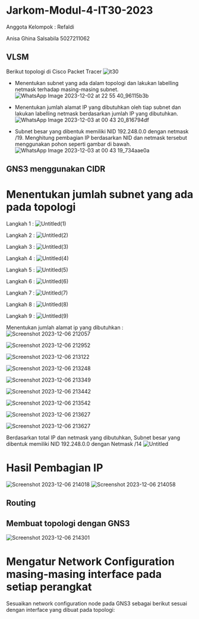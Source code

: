 # Jarkom-Modul-4-IT30-2023

Anggota Kelompok : 
Refaldi 

Anisa Ghina Salsabila 5027211062

## VLSM
Berikut topologi di Cisco Packet Tracer
![it30](https://github.com/anisaghinasalsabila/Jarkom-Modul-4-IT30-2023/assets/113872836/54bd69ad-ed7e-41eb-a57f-23b98a0c7edb)

- Menentukan subnet yang ada dalam topologi dan lakukan labelling netmask terhadap masing-masing subnet.
  ![WhatsApp Image 2023-12-02 at 22 55 40_96115b3b](https://github.com/anisaghinasalsabila/Jarkom-Modul-4-IT30-2023/assets/113872836/17f4ba78-6824-44cb-9a7a-bcdcb1cbfa9b)

- Menentukan jumlah alamat IP yang dibutuhkan oleh tiap subnet dan lakukan labelling netmask berdasarkan jumlah IP yang dibutuhkan.
  ![WhatsApp Image 2023-12-03 at 00 43 20_816794df](https://github.com/anisaghinasalsabila/Jarkom-Modul-4-IT30-2023/assets/113872836/2e8552e1-f817-4bd1-b532-da0efe089b1f)

- Subnet besar yang dibentuk memiliki NID 192.248.0.0 dengan netmask /19. Menghitung pembagian IP berdasarkan NID dan netmask tersebut menggunakan pohon seperti gambar di bawah.
  ![WhatsApp Image 2023-12-03 at 00 43 19_734aae0a](https://github.com/anisaghinasalsabila/Jarkom-Modul-4-IT30-2023/assets/113872836/addcd5a7-16cf-4c5b-9acd-63a571f3635b)
  

## GNS3 menggunakan CIDR
# Menentukan jumlah subnet yang ada pada topologi
Langkah 1 : 
![Untitled(1)](https://github.com/anisaghinasalsabila/Jarkom-Modul-3-IT30-2023/assets/71119774/bcb1dcfc-0154-4cc1-bec0-ea2e20aad633)

Langkah 2 : 
![Untitled(2)](https://github.com/anisaghinasalsabila/Jarkom-Modul-3-IT30-2023/assets/71119774/6796adc3-5b8d-4349-8ff4-b0496991eab5)

Langkah 3 :
![Untitled(3)](https://github.com/anisaghinasalsabila/Jarkom-Modul-3-IT30-2023/assets/71119774/293c0ff1-c970-47e5-bd07-520b3164a34b)

Langkah 4 : 
![Untitled(4)](https://github.com/anisaghinasalsabila/Jarkom-Modul-3-IT30-2023/assets/71119774/2f770362-ae1e-455c-9d07-a1e4ab66d344)

Langkah 5 :
![Untitled(5)](https://github.com/anisaghinasalsabila/Jarkom-Modul-3-IT30-2023/assets/71119774/c4cc59e2-1c69-4670-9e59-31d343dbee13)

Langkah 6 : 
![Untitled(6)](https://github.com/anisaghinasalsabila/Jarkom-Modul-3-IT30-2023/assets/71119774/3fa758ee-0330-4d5a-acaf-478abdd54f76)

Langkah 7 : 
![Untitled(7)](https://github.com/anisaghinasalsabila/Jarkom-Modul-3-IT30-2023/assets/71119774/7c81cdd8-f7cc-4a14-a6d7-09be803e544b)

Langkah 8 : 
![Untitled(8)](https://github.com/anisaghinasalsabila/Jarkom-Modul-3-IT30-2023/assets/71119774/7bbb3b70-6b87-4e36-9750-26c2901e6944)

Langkah 9 : 
![Untitled(9)](https://github.com/anisaghinasalsabila/Jarkom-Modul-3-IT30-2023/assets/71119774/446e9399-f24d-4779-a04e-99b51b4c246a)

Menentukan jumlah alamat ip yang dibutuhkan : 
![Screenshot 2023-12-06 212057](https://github.com/anisaghinasalsabila/Jarkom-Modul-3-IT30-2023/assets/71119774/041a46a5-5812-48c5-900c-09c8c6751e8c)

![Screenshot 2023-12-06 212952](https://github.com/anisaghinasalsabila/Jarkom-Modul-3-IT30-2023/assets/71119774/50a8669b-7e80-4280-8956-be2d58246da1)

![Screenshot 2023-12-06 213122](https://github.com/anisaghinasalsabila/Jarkom-Modul-3-IT30-2023/assets/71119774/02d39bfd-dd36-40c1-b194-f58e48bf0025)

![Screenshot 2023-12-06 213248](https://github.com/anisaghinasalsabila/Jarkom-Modul-3-IT30-2023/assets/71119774/cb4d7d32-215f-4239-984a-f3872bf31bb4)

![Screenshot 2023-12-06 213349](https://github.com/anisaghinasalsabila/Jarkom-Modul-3-IT30-2023/assets/71119774/9f3dc292-bb01-43a2-9c17-56f9ec1cf2e0)

![Screenshot 2023-12-06 213442](https://github.com/anisaghinasalsabila/Jarkom-Modul-3-IT30-2023/assets/71119774/03a53ef3-6479-48e1-9246-616fbdf69bd2)

![Screenshot 2023-12-06 213542](https://github.com/anisaghinasalsabila/Jarkom-Modul-3-IT30-2023/assets/71119774/c563846d-ff23-4909-8fa2-991f2abb1768)

![Screenshot 2023-12-06 213627](https://github.com/anisaghinasalsabila/Jarkom-Modul-3-IT30-2023/assets/71119774/9f190f60-2aa7-4ef5-a109-5151176aa468)

![Screenshot 2023-12-06 213627](https://github.com/anisaghinasalsabila/Jarkom-Modul-3-IT30-2023/assets/71119774/ad419201-6de3-4cca-94a8-add21fdf4455)

Berdasarkan total IP dan netmask yang dibutuhkan, Subnet besar yang dibentuk memiliki NID 192.248.0.0 dengan Netmask /14
![Untitled](https://github.com/anisaghinasalsabila/Jarkom-Modul-3-IT30-2023/assets/71119774/22d93253-68e4-430b-880b-1093581d0557)

# Hasil Pembagian IP 
![Screenshot 2023-12-06 214018](https://github.com/anisaghinasalsabila/Jarkom-Modul-3-IT30-2023/assets/71119774/1e7407bb-c835-42b7-8f55-63ed20140ee7)
![Screenshot 2023-12-06 214058](https://github.com/anisaghinasalsabila/Jarkom-Modul-3-IT30-2023/assets/71119774/c608df0a-4e3b-4060-863e-976b2a7c9dfb)

## Routing
## Membuat topologi dengan GNS3
![Screenshot 2023-12-06 214301](https://github.com/anisaghinasalsabila/Jarkom-Modul-3-IT30-2023/assets/71119774/c44ef80e-ec0e-4b0d-abe2-351c23ea74aa)

# Mengatur Network Configuration masing-masing interface pada setiap perangkat
Sesuaikan network configuration node pada GNS3 sebagai berikut sesuai dengan interface yang dibuat pada topologi:
